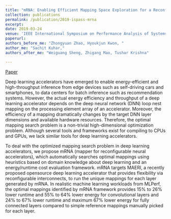 ```yaml
---
title: "mRNA: Enabling Efficient Mapping Space Exploration for a Reconfiguration Neural Accelerator"
collection: publications
permalink: /publication/2019-ispass-mrna
excerpt: 
date: 2019-03-24
venue: 'IEEE International Symposium on Performance Analysis of Systems and Software (ISPASS)'
paperurl: 
authors_before_me: "Zhongyuan Zhao, Hyoukjun Kwon, "
author_me: "Sachit Kuhar,"
authors_after_me: "Weiguang Sheng, Zhigang Mao, Tushar Krishna"

---
```

<!-- This paper is about the number 1. The number 2 is left for future work. -->

[Paper](https://ieeexplore.ieee.org/abstract/document/8695674)

Deep learning accelerators have emerged to enable energy-efficient and high-throughput inference from edge devices such as self-driving cars and smartphones, to data centers for batch inference such as recommendation systems. However, the actual energy efficiency and throughput of a deep learning accelerator depends on the deep neural network (DNN) loop nest mapping on the processing element array of an accelerator. Moreover, the efficiency of a mapping dramatically changes by the target DNN layer dimensions and available hardware resources. Therefore, the optimal mapping search problem is a non-trivial high-dimensional optimization problem. Although several tools and frameworks exist for compiling to CPUs and GPUs, we lack similar tools for deep learning accelerators.

To deal with the optimized mapping search problem in deep learning accelerators, we propose mRNA (mapper for reconfigurable neural accelerators), which automatically searches optimal mappings using heuristics based on domain knowledge about deep learning and an energy/runtime cost evaluation framework. mRNA targets MAERI, a recently proposed opensource deep learning accelerator that provides flexibility via reconfigurable interconnects, to run the unique mappings for each layer generated by mRNA. In realistic machine learning workloads from MLPerf, the optimal mappings identified by mRNA framework provides 15% to 26% lower runtime and 55% to 64% lower energy for convolutional layers and 24% to 67% lower runtime and maximum 67% lower energy for fully connected layers compared to simple reference mappings manually picked for each layer.

<!-- Recommended citation: Your Name, You. (2009). "Paper Title Number 1." <i>Journal 1</i>. 1(1). -->
